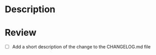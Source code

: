 <!-- 
Prior to submitting a PR, review the CONTRIBUTING.md document for recommendations on how to test:
https://github.com/wasmerio/wasmer/blob/master/CONTRIBUTING.md#pull-requests

-->

# Description
<!-- 
Provide details regarding the change including motivation,
links to related issues, and the context of the PR.
-->

# Review

- [ ] Add a short description of the change to the CHANGELOG.md file
